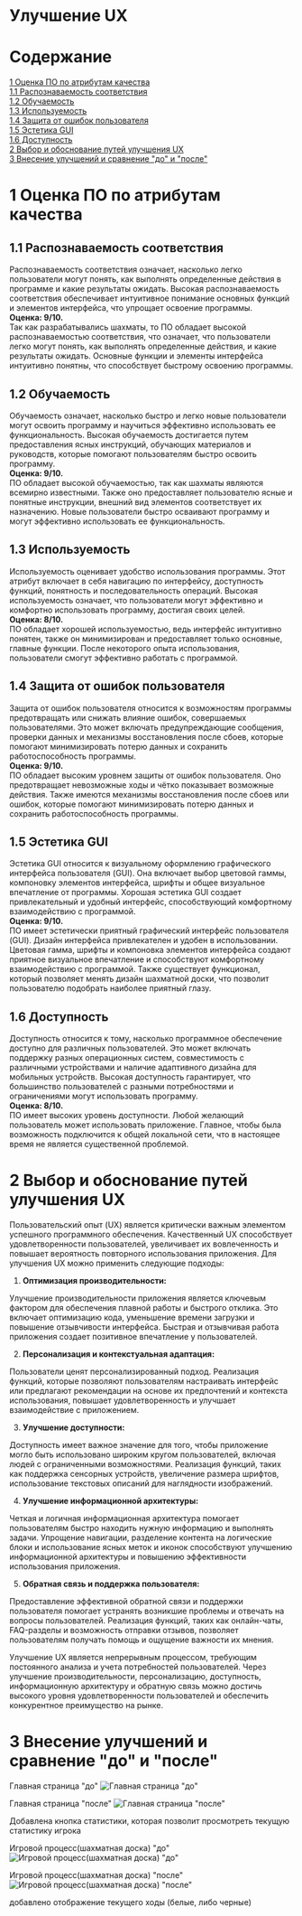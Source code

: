 # Улучшение UX

# Содержание

[1 Оценка ПО по атрибутам качества](#1-оценка-по-по-атрибутам-качества)<br> 
[1.1 Распознаваемость соответствия](#11-распознаваемость-соответствия)<br> 
[1.2 Обучаемость](#12-обучаемость)<br>
[1.3 Используемость](#13-используемость)<br>
[1.4 Защита от ошибок пользователя](#14-защита-от-ошибок-пользователя)<br>
[1.5 Эстетика GUI](#15-эстетика-gui)<br>
[1.6 Доступность](#16-доступность)<br>
[2 Выбор и обоснование путей улучшения UX](#2-выбор-и-обоснование-путей-улучшения-ux)<br>
[3 Внесение улучшений и сравнение "до" и "после"](#3-внесение-улучшений-и-сравнение-до-и-после)

# 1 Оценка ПО по атрибутам качества

## 1.1 Распознаваемость соответствия

Распознаваемость соответствия означает, насколько легко пользователи могут понять, как выполнять определенные действия в программе и какие результаты ожидать. Высокая распознаваемость соответствия обеспечивает интуитивное понимание основных функций и элементов интерфейса, что упрощает освоение программы.<br>
**Оценка: 9/10.**<br>
Так как разрабатывались шахматы, то ПО обладает высокой распознаваемостью соответствия, что означает, что пользователи легко могут понять, как выполнять определенные действия, и какие результаты ожидать. Основные функции и элементы интерфейса интуитивно понятны, что способствует быстрому освоению программы.

## 1.2 Обучаемость

Обучаемость означает, насколько быстро и легко новые пользователи могут освоить программу и научиться эффективно использовать ее функциональность. Высокая обучаемость достигается путем предоставления ясных инструкций, обучающих материалов и руководств, которые помогают пользователям быстро освоить программу.<br>
**Оценка: 9/10.**<br>
ПО обладает высокой обучаемостью, так как шахматы являются всемирно известными. Также оно предоставляет пользователю ясные и понятные инструкции, внешний вид элементов соответствует их назначению. Новые пользователи быстро осваивают программу и могут эффективно использовать ее функциональность.

## 1.3 Используемость

Используемость оценивает удобство использования программы. Этот атрибут включает в себя навигацию по интерфейсу, доступность функций, понятность и последовательность операций. Высокая используемость означает, что пользователи могут эффективно и комфортно использовать программу, достигая своих целей.<br>
**Оценка: 8/10.**<br>
ПО обладает хорошей используемостью, ведь интерфейс интуитивно понятен, также он минимизирован и предоставляет только основные, главные функции. После некоторого опыта использования, пользователи смогут эффективно работать с программой.

## 1.4 Защита от ошибок пользователя

Защита от ошибок пользователя относится к возможностям программы предотвращать или снижать влияние ошибок, совершаемых пользователями. Это может включать предупреждающие сообщения, проверки данных и механизмы восстановления после сбоев, которые помогают минимизировать потерю данных и сохранить работоспособность программы.<br>
**Оценка: 9/10.**<br>
ПО обладает высоким уровнем защиты от ошибок пользователя. Оно предотвращает невозможные ходы и чётко показывает возможные действия. Также имеются механизмы восстановления после сбоев или ошибок, которые помогают минимизировать потерю данных и сохранить работоспособность программы.

## 1.5 Эстетика GUI

Эстетика GUI относится к визуальному оформлению графического интерфейса пользователя (GUI). Она включает выбор цветовой гаммы, компоновку элементов интерфейса, шрифты и общее визуальное впечатление от программы. Хорошая эстетика GUI создает привлекательный и удобный интерфейс, способствующий комфортному взаимодействию с программой.<br>
**Оценка: 9/10.**<br>
ПО имеет эстетически приятный графический интерфейс пользователя (GUI). Дизайн интерфейса привлекателен и удобен в использовании. Цветовая гамма, шрифты и компоновка элементов интерфейса создают приятное визуальное впечатление и способствуют комфортному взаимодействию с программой. Также существует функционал, который позволяет менять дизайн шахматной доски, что позволит пользователю подобрать наиболее приятный глазу.

## 1.6 Доступность

Доступность относится к тому, насколько программное обеспечение доступно для различных пользователей. Это может включать поддержку разных операционных систем, совместимость с различными устройствами и наличие адаптивного дизайна для мобильных устройств. Высокая доступность гарантирует, что большинство пользователей с разными потребностями и ограничениями могут использовать программу.<br>
**Оценка:  8/10.**<br>
ПО имеет высоких уровень доступности. Любой желающий пользователь может использовать приложение. Главное, чтобы была возможность подключится к общей локальной сети, что в настоящее время не является существенной проблемой. 

# 2 Выбор и обоснование путей улучшения UX

Пользовательский опыт (UX) является критически важным элементом успешного программного обеспечения. Качественный UX способствует удовлетворенности пользователей, увеличивает их вовлеченность и повышает вероятность повторного использования приложения. Для улучшения UX можно применить следующие подходы:

1. **Оптимизация производительности:**

Улучшение производительности приложения является ключевым фактором для обеспечения плавной работы и быстрого отклика. Это включает оптимизацию кода, уменьшение времени загрузки и повышение отзывчивости интерфейса. Быстрая и отзывчивая работа приложения создает позитивное впечатление у пользователей.

2. **Персонализация и контекстуальная адаптация:**

Пользователи ценят персонализированный подход. Реализация функций, которые позволяют пользователям настраивать интерфейс или предлагают рекомендации на основе их предпочтений и контекста использования, повышает удовлетворенность и улучшает взаимодействие с приложением.

3. **Улучшение доступности:**

Доступность имеет важное значение для того, чтобы приложение могло быть использовано широким кругом пользователей, включая людей с ограниченными возможностями. Реализация функций, таких как поддержка сенсорных устройств, увеличение размера шрифтов, использование текстовых описаний для наглядности изображений.

4. **Улучшение информационной архитектуры:**

Четкая и логичная информационная архитектура помогает пользователям быстро находить нужную информацию и выполнять задачи. Упрощение навигации, разделение контента на логические блоки и использование ясных меток и иконок способствуют улучшению информационной архитектуры и повышению эффективности использования приложения.

5. **Обратная связь и поддержка пользователя:**

Предоставление эффективной обратной связи и поддержки пользователя помогает устранять возникшие проблемы и отвечать на вопросы пользователей. Реализация функций, таких как онлайн-чаты, FAQ-разделы и возможность отправки отзывов, позволяет пользователям получать помощь и ощущение важности их мнения.

Улучшение UX является непрерывным процессом, требующим постоянного анализа и учета потребностей пользователей. Через улучшение производительности, персонализацию, доступность, информационную архитектуру и обратную связь можно достичь высокого уровня удовлетворенности пользователей и обеспечить конкурентное преимущество на рынке.

# 3 Внесение улучшений и сравнение "до" и "после"

Главная страница "до"
![Главная страница "до"](https://github.com/POOLSH/p2p_chess/blob/main/main_screen_before.jpg)

Главная страница "после"
![Главная страница "после"](https://github.com/POOLSH/p2p_chess/blob/main/main_screen_after.jpg)

Добавлена кнопка статистики, которая позволит просмотреть текущую статистику игрока

Игровой процесс(шахматная доска) "до"
![Игровой процесс(шахматная доска) "до"](https://github.com/POOLSH/p2p_chess/blob/main/board_before.jpg)

Игровой процесс(шахматная доска) "после"
![Игровой процесс(шахматная доска) "после"](https://github.com/POOLSH/p2p_chess/blob/main/board_after.jpg)

добавлено отображение текущего ходы (белые, либо черные)